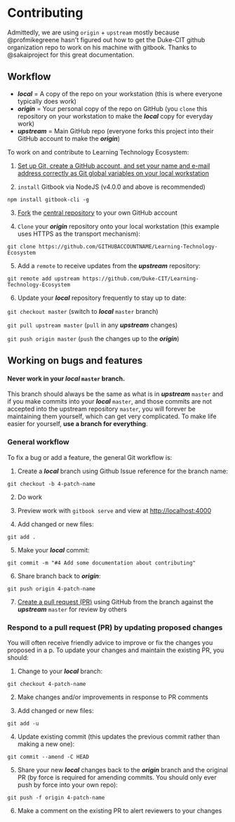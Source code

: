 # Contributing

Admittedly, we are using `origin` + `upstream` mostly because @profmikegreene hasn't figured out how to get the Duke-CIT github organization repo to work on his machine with gitbook. Thanks to @sakaiproject for this great documentation.

## Workflow

 * ***local*** = A copy of the repo on your workstation (this is where everyone typically does work)
* ***origin*** = Your personal copy of the repo on GitHub (you `clone` this repository on your workstation to make the ***local*** copy for everyday work)
* ***upstream*** = Main GitHub repo (everyone forks this project into their GitHub account to make the ***origin***)

To work on and contribute to Learning Technology Ecosystem:

1. [Set up Git, create a GitHub account, and set your name and e-mail address correctly as Git global variables on your local workstation](https://help.github.com/articles/set-up-git/)

2. `install` Gitbook via NodeJS (v4.0.0 and above is recommended)

`npm install gitbook-cli -g`

3. [Fork](https://help.github.com/articles/fork-a-repo/) the [central repository](https://github.com/Duke-CIT/Learning-Technology-Ecosystem) to your own GitHub account

4. `Clone` your ***origin*** repository onto your local workstation (this example uses HTTPS as the transport mechanism):

  `git clone https://github.com/GITHUBACCOUNTNAME/Learning-Technology-Ecosystem`
 
5. Add a `remote` to receive updates from the ***upstream*** repository:

  `git remote add upstream https://github.com/Duke-CIT/Learning-Technology-Ecosystem`

6. Update your ***local*** repository frequently to stay up to date:

  `git checkout master` (switch to ***local*** `master` branch)
  
  `git pull upstream master` (`pull` in any ***upstream*** changes)
  
  `git push origin master` (`push` the changes up to the ***origin***)



## Working on bugs and features

#### Never work in your ***local*** `master` branch.

This branch should always be the same as what is in  ***upstream*** `master` and if you make commits into your ***local*** `master`, and those commits are not accepted into the upstream repository `master`, you will forever be maintaining them yourself, which can get very complicated. To make life easier for yourself, **use a branch for everything**.

### General workflow

To fix a bug or add a feature, the general Git workflow is:

1. Create a ***local*** branch using Github Issue reference for the branch name:

  `git checkout -b 4-patch-name`


2. Do work

3. Preview work with `gitbook serve` and view at [http://localhost:4000](http://localhost:4000)

4. Add changed or new files:

  `git add .`

5. Make your ***local*** commit:

  `git commit -m "#4 Add some documentation about contributing"`

6. Share branch back to ***origin***:

  `git push origin 4-patch-name`

7. [Create a pull request (PR)](https://help.github.com/articles/creating-a-pull-request/) using GitHub from the branch against the ***upstream*** `master` for review by others

### Respond to a pull request (PR) by updating proposed changes

You will often receive friendly advice to improve or fix the changes you proposed in a p. To update your changes and maintain the existing PR, you should:
  
1. Change to your ***local*** branch:

  `git checkout 4-patch-name`

2. Make changes and/or improvements in response to PR comments

3. Add changed or new files:

  `git add -u`

4. Update existing commit (this updates the previous commit rather than making a new one):

  `git commit --amend -C HEAD`

5. Share your new ***local*** changes back to the ***origin*** branch and the original PR (by force is required for amending commits. You should only ever push by force into your own repo):

  `git push -f origin 4-patch-name`

6. Make a comment on the existing PR to alert reviewers to your changes



